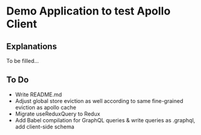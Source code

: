 # Demo Application to test Apollo Client

## Explanations

To be filled...

## To Do

* Write README.md
* Adjust global store eviction as well according to same fine-grained eviction as apollo cache
* Migrate useReduxQuery to Redux
* Add Babel compilation for GraphQL queries & write queries as .graphql, add client-side schema